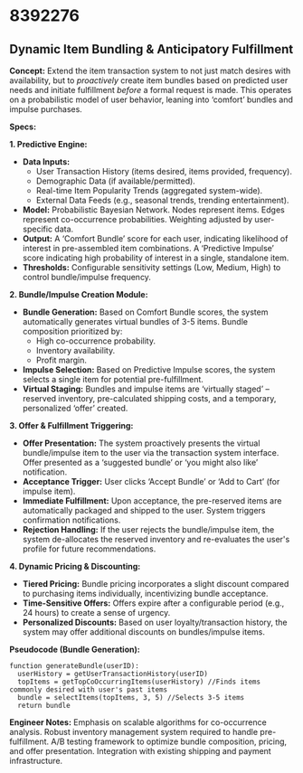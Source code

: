 # 8392276

## Dynamic Item Bundling & Anticipatory Fulfillment

**Concept:** Extend the item transaction system to not just match desires with availability, but to *proactively* create item bundles based on predicted user needs and initiate fulfillment *before* a formal request is made. This operates on a probabilistic model of user behavior, leaning into ‘comfort’ bundles and impulse purchases.

**Specs:**

**1. Predictive Engine:**

*   **Data Inputs:**
    *   User Transaction History (items desired, items provided, frequency).
    *   Demographic Data (if available/permitted).
    *   Real-time Item Popularity Trends (aggregated system-wide).
    *   External Data Feeds (e.g., seasonal trends, trending entertainment).
*   **Model:** Probabilistic Bayesian Network. Nodes represent items. Edges represent co-occurrence probabilities.  Weighting adjusted by user-specific data.
*   **Output:**  A ‘Comfort Bundle’ score for each user, indicating likelihood of interest in pre-assembled item combinations. A ‘Predictive Impulse’ score indicating high probability of interest in a single, standalone item.
*   **Thresholds:** Configurable sensitivity settings (Low, Medium, High) to control bundle/impulse frequency.

**2. Bundle/Impulse Creation Module:**

*   **Bundle Generation:** Based on Comfort Bundle scores, the system automatically generates virtual bundles of 3-5 items.  Bundle composition prioritized by:
    *   High co-occurrence probability.
    *   Inventory availability.
    *   Profit margin.
*   **Impulse Selection:** Based on Predictive Impulse scores, the system selects a single item for potential pre-fulfillment.
*   **Virtual Staging:** Bundles and impulse items are ‘virtually staged’ – reserved inventory, pre-calculated shipping costs, and a temporary, personalized ‘offer’ created.

**3. Offer & Fulfillment Triggering:**

*   **Offer Presentation:** The system proactively presents the virtual bundle/impulse item to the user via the transaction system interface. Offer presented as a ‘suggested bundle’ or ‘you might also like’ notification.
*   **Acceptance Trigger:** User clicks ‘Accept Bundle’ or ‘Add to Cart’ (for impulse item).
*   **Immediate Fulfillment:** Upon acceptance, the pre-reserved items are automatically packaged and shipped to the user.  System triggers confirmation notifications.
*   **Rejection Handling:** If the user rejects the bundle/impulse item, the system de-allocates the reserved inventory and re-evaluates the user's profile for future recommendations.

**4.  Dynamic Pricing & Discounting:**

*   **Tiered Pricing:** Bundle pricing incorporates a slight discount compared to purchasing items individually, incentivizing bundle acceptance.
*   **Time-Sensitive Offers:** Offers expire after a configurable period (e.g., 24 hours) to create a sense of urgency.
*   **Personalized Discounts:**  Based on user loyalty/transaction history, the system may offer additional discounts on bundles/impulse items.

**Pseudocode (Bundle Generation):**

```
function generateBundle(userID):
  userHistory = getUserTransactionHistory(userID)
  topItems = getTopCoOccurringItems(userHistory) //Finds items commonly desired with user's past items
  bundle = selectItems(topItems, 3, 5) //Selects 3-5 items
  return bundle
```

**Engineer Notes:**  Emphasis on scalable algorithms for co-occurrence analysis.  Robust inventory management system required to handle pre-fulfillment.  A/B testing framework to optimize bundle composition, pricing, and offer presentation.  Integration with existing shipping and payment infrastructure.